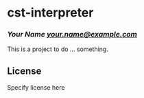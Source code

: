 # cst-interpreter
### _Your Name <your.name@example.com>_

This is a project to do ... something.

## License

Specify license here

